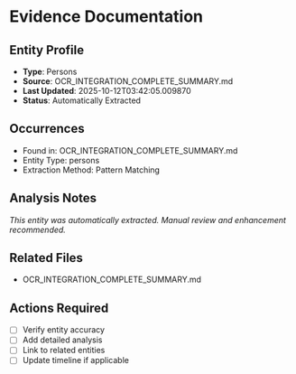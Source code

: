 # Evidence Documentation

## Entity Profile
- **Type**: Persons
- **Source**: OCR_INTEGRATION_COMPLETE_SUMMARY.md
- **Last Updated**: 2025-10-12T03:42:05.009870
- **Status**: Automatically Extracted

## Occurrences
- Found in: OCR_INTEGRATION_COMPLETE_SUMMARY.md
- Entity Type: persons
- Extraction Method: Pattern Matching

## Analysis Notes
*This entity was automatically extracted. Manual review and enhancement recommended.*

## Related Files
- OCR_INTEGRATION_COMPLETE_SUMMARY.md

## Actions Required
- [ ] Verify entity accuracy
- [ ] Add detailed analysis
- [ ] Link to related entities
- [ ] Update timeline if applicable
